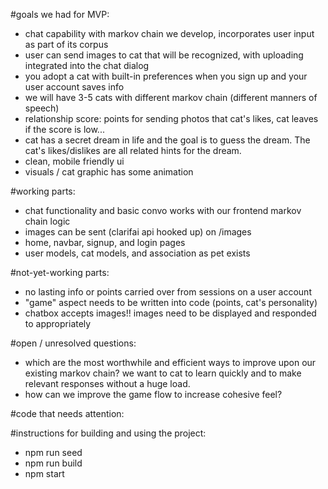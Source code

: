 #goals we had for MVP:
- chat capability with markov chain we develop, incorporates user input as part of its corpus
- user can send images to cat that will be recognized, with uploading integrated into the chat dialog
- you adopt a cat with built-in preferences when you  sign up and your user account saves info
- we will have 3-5 cats with different markov chain (different manners of speech)
- relationship score: points for sending photos that cat's likes, cat leaves if the score is low...
- cat has a secret dream in life and the goal is to guess the dream. The cat's likes/dislikes are all related hints for the dream.
- clean, mobile friendly ui
- visuals / cat graphic has some animation

#working parts:
- chat functionality and basic convo works with our frontend markov chain logic
- images can be sent (clarifai api hooked up) on /images
- home, navbar, signup, and login pages
- user models,  cat models, and association as pet exists

#not-yet-working parts:
- no lasting info or points carried over from sessions on a user account
- "game" aspect needs to be written into code (points, cat's personality)
- chatbox accepts images!! images need to be displayed and responded to appropriately

#open / unresolved questions:
- which are the most worthwhile and efficient ways to improve upon our existing markov chain? we want to cat to learn quickly and to make relevant responses without a huge load.
- how can we improve the game flow to increase cohesive feel?

#code that needs attention:

#instructions for building and using the project:
- npm run seed
- npm run build
- npm start
